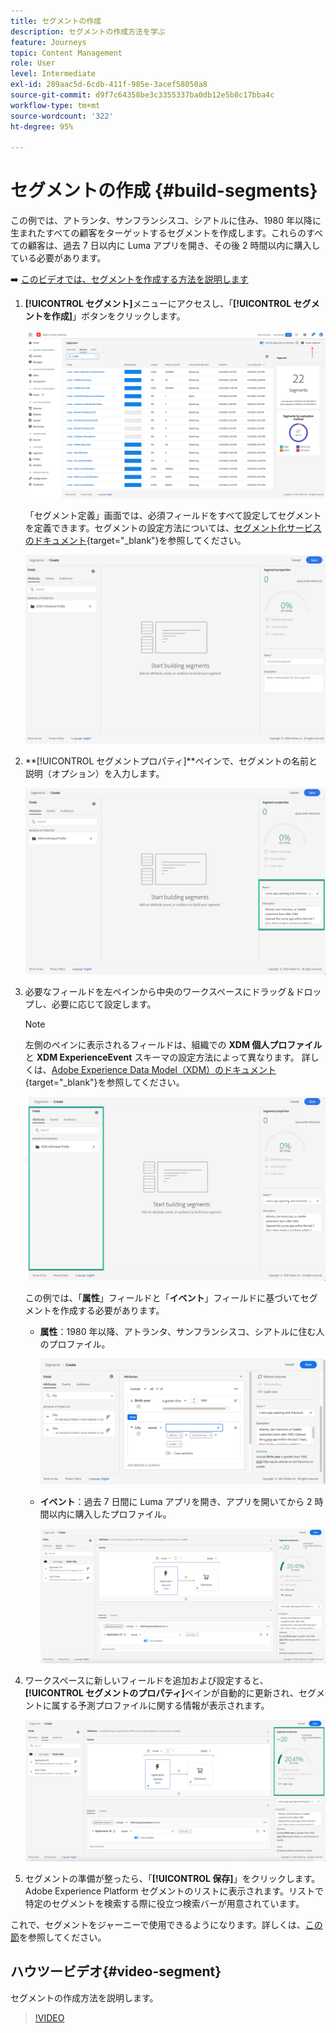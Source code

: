 ```yaml
---
title: セグメントの作成
description: セグメントの作成方法を学ぶ
feature: Journeys
topic: Content Management
role: User
level: Intermediate
exl-id: 289aac5d-6cdb-411f-985e-3acef58050a8
source-git-commit: d9f7c64358be3c3355337ba0db12e5b8c17bba4c
workflow-type: tm+mt
source-wordcount: '322'
ht-degree: 95%

---
```


# セグメントの作成 {#build-segments}

この例では、アトランタ、サンフランシスコ、シアトルに住み、1980 年以降に生まれたすべての顧客をターゲットするセグメントを作成します。これらのすべての顧客は、過去 7 日以内に Luma アプリを開き、その後 2 時間以内に購入している必要があります。

➡️ [このビデオでは、セグメントを作成する方法を説明します](#video-segment)

1. **[!UICONTROL セグメント]**&#x200B;メニューにアクセスし、「**[!UICONTROL セグメントを作成]**」ボタンをクリックします。

   ![](assets/create-segment.png)

   「セグメント定義」画面では、必須フィールドをすべて設定してセグメントを定義できます。セグメントの設定方法については、[セグメント化サービスのドキュメント](https://experienceleague.adobe.com/docs/experience-platform/segmentation/pql/overview.html?lang=ja){target=&quot;_blank&quot;}を参照してください。

   ![](assets/segment-builder.png)

1. **[!UICONTROL セグメントプロパティ]**ペインで、セグメントの名前と説明（オプション）を入力します。


   ![](assets/segment-properties.png)

1. 必要なフィールドを左ペインから中央のワークスペースにドラッグ＆ドロップし、必要に応じて設定します。


   >[!NOTE]
   >
   >左側のペインに表示されるフィールドは、組織での **XDM 個人プロファイル**&#x200B;と **XDM ExperienceEvent** スキーマの設定方法によって異なります。
詳しくは、[Adobe Experience Data Model（XDM）のドキュメント](https://experienceleague.adobe.com/docs/experience-platform/xdm/home.html?lang=ja){target=&quot;_blank&quot;}を参照してください。

   ![](assets/drag-fields.png)

   この例では、「**属性**」フィールドと「**イベント**」フィールドに基づいてセグメントを作成する必要があります。

   * **属性**：1980 年以降、アトランタ、サンフランシスコ、シアトルに住む人のプロファイル。

      ![](assets/add-attributes.png)

   * **イベント**：過去 7 日間に Luma アプリを開き、アプリを開いてから 2 時間以内に購入したプロファイル。

      ![](assets/add-events.png)

1. ワークスペースに新しいフィールドを追加および設定すると、**[!UICONTROL セグメントのプロパティ]**&#x200B;ペインが自動的に更新され、セグメントに属する予測プロファイルに関する情報が表示されます。

   ![](assets/segment-estimate.png)

1. セグメントの準備が整ったら、「**[!UICONTROL 保存]**」をクリックします。Adobe Experience Platform セグメントのリストに表示されます。リストで特定のセグメントを検索する際に役立つ検索バーが用意されています。

これで、セグメントをジャーニーで使用できるようになります。詳しくは、[この節](../segment/about-segments.md)を参照してください。

## ハウツービデオ{#video-segment}

セグメントの作成方法を説明します。

>[!VIDEO](https://video.tv.adobe.com/v/334281?quality=12)
